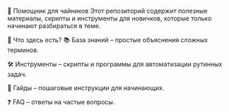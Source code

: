 🧠 Помощник для чайников
Этот репозиторий содержит полезные материалы, скрипты и инструменты для новичков, которые только начинают разбираться в теме.

📂 Что здесь есть?
📚 База знаний – простые объяснения сложных терминов.

🛠️ Инструменты – скрипты и программы для автоматизации рутинных задач.

📖 Гайды – пошаговые инструкции для начинающих.

❓ FAQ – ответы на частые вопросы.

